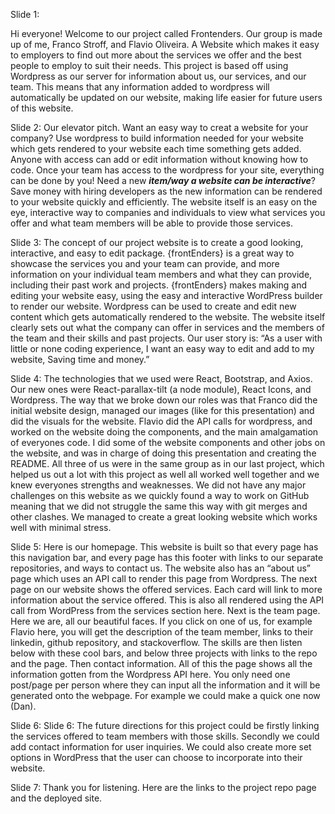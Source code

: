 Slide 1:

Hi everyone! Welcome to our project called Frontenders. Our group is made up of me, Franco Stroff, and Flavio Oliveira. A Website which makes it easy to employers to find out more about the services we offer and the best people to employ to suit their needs. This project is based off using Wordpress as our server for information about us, our services, and our team. This means that any information added to wordpress will automatically be updated on our website, making life easier for future users of this website. 

Slide 2:
Our elevator pitch. Want an easy way to creat a website for your company? Use wordpress to build information needed for your website which gets rendered to your website each time something gets added. Anyone with access can add or edit information without knowing how to code. Once your team has access to the wordpress for your site, everything can be done by you! Need a new ***item/way a website can be interactive***? Save money with hiring developers as the new information can be rendered to your website quickly and efficiently. The website itself is an easy on the eye, interactive way to companies and individuals to view what services you offer and what team members will be able to provide those services. 

Slide 3:
The concept of our project website is to create a good looking, interactive, and easy to edit package. {frontEnders} is a great way to showcase the services you and your team can provide, and more information on your individual team members and what they can provide, including their past work and projects. {frontEnders} makes making and editing your website easy, using the easy and interactive WordPress builder to render our website. Wordpress can be used to create and edit new content which gets automatically rendered to the website. The website itself clearly sets out what the company can offer in services and the members of the team and their skills and past projects. Our user story is: “As a user with little or none coding experience, I want an easy way to edit and add to my website, Saving time and money.”

Slide 4:
The technologies that we used were React, Bootstrap, and Axios. Our new ones were React-parallax-tilt (a node module), React Icons, and Wordpress. The way that we broke down our roles was that Franco did the initial website design, managed our images (like for this presentation) and did the visuals for the website. Flavio did the API calls for wordpress, and worked on the website doing the components, and the main amalgamation of everyones code. I did some of the website components and other jobs on the website, and was in charge of doing this presentation and creating the README. All three of us were in the same group as in our last project, which helped us out a lot with this project as well all worked well together and we knew everyones strengths and weaknesses. We did not have any major challenges on this website as we quickly found a way to work on GitHub meaning that we did not struggle the same this way with git merges and other clashes. We managed to create a great looking website which works well with minimal stress. 

Slide 5:
Here is our homepage. This website is built so that every page has this navigation bar, and every page has this footer with links to our separate repositories, and ways to contact us. The website also has an “about us” page which uses an API call to render this page from Wordpress. The next page on our website shows the offered services. Each card will link to more information about the service offered. This is also all rendered using the API call from WordPress from the services section here. Next is the team page. Here we are, all our beautiful faces. If you click on one of us, for example Flavio here, you will get the description of the team member, links to their linkedin, github repository, and stackoverflow. The skills are then listen below with these cool bars, and below three projects with links to the repo and the page. Then contact information. All of this the page shows all the information gotten from the Wordpress API here. You only need one post/page per person where they can input all the information and it will be generated onto the webpage. For example we could make a quick one now (Dan).

Slide 6:
Slide 6:
The future directions for this project could be firstly linking the services offered to team members with those skills. Secondly we could add contact information for user inquiries. We could also create more set options in WordPress that the user can choose to incorporate into their website. 

Slide 7: 
Thank you for listening. Here are the links to the project repo page and the deployed site.
